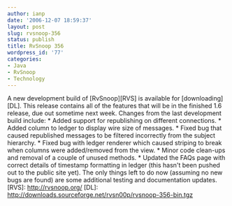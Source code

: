 ```yaml
---
author: ianp
date: '2006-12-07 18:59:37'
layout: post
slug: rvsnoop-356
status: publish
title: RvSnoop 356
wordpress_id: '77'
categories:
- Java
- RvSnoop
- Technology
---
```


A new development build of [RvSnoop][RVS] is available for
[downloading][DL]. This release contains all of the features that will
be in the finished 1.6 release, due out sometime next week. Changes from
the last development build include: \* Added support for republishing on
different connections. \* Added column to ledger to display wire size of
messages. \* Fixed bug that caused republished messages to be filtered
incorrectly from the subject hierarchy. \* Fixed bug with ledger
renderer which caused striping to break when columns were added/removed
from the view. \* Minor code clean-ups and removal of a couple of unused
methods. \* Updated the FAQs page with correct details of timestamp
formatting in ledger (this hasn't been pushed out to the public site
yet). The only things left to do now (assuming no new bugs are found)
are some additional testing and documentation updates. [RVS]:
http://rvsnoop.org/ [DL]:
http://downloads.sourceforge.net/rvsn00p/rvsnoop-356-bin.tgz
